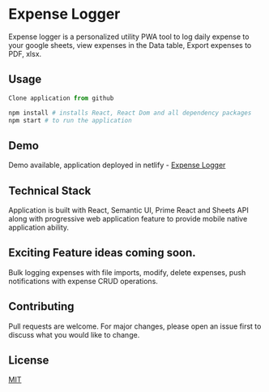 # Expense Logger

Expense logger is a personalized utility PWA tool to log daily expense to your google sheets, view expenses in the Data table, Export expenses to PDF, xlsx.

## Usage

```python
Clone application from github

npm install # installs React, React Dom and all dependency packages
npm start # to run the application
```

## Demo

Demo available, application deployed in netlify  - [Expense Logger](https://expense-logger.netlify.app/)


## Technical Stack

Application is built with React, Semantic UI, Prime React and Sheets API along with progressive web application feature to provide mobile native application ability.

## Exciting Feature ideas coming soon.

Bulk logging expenses with file imports, modify, delete expenses, push notifications with expense CRUD operations.


## Contributing
Pull requests are welcome. For major changes, please open an issue first to discuss what you would like to change.

## License
[MIT](https://choosealicense.com/licenses/mit/)